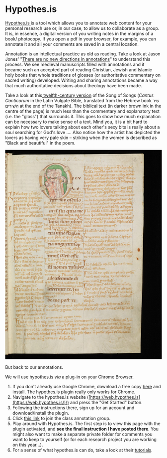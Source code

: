 # Hypothes.is

[Hypothes.is ](https://hypothes.is)is a tool which allows you to annotate web content for your personal research use or, in our case, to allow us to collaborate as a group. It is, in essence, a digital version of you writing notes in the margins of a book/ photocopy. If you open a pdf in your browser, for example, you can annotate it and all your comments are saved in a central location. 

Annotation is an intellectual practice as old as reading. Take a look at Jason Jones' "[There are no new directions in annotations](https://epress.trincoll.edu/webwriting/chapter/jones/)" to understand this process. We see medieval manuscripts filled with annotations and it became such an accepted part of reading Christian, Jewish and Islamic holy books that whole traditions of glosses \(or authoritative commentary on sacred writing\) developed. Writing and sharing annotations became a way that much authoritative decisions about theology have been made. 

Take a look at this[ twelfth-century version](https://www.e-codices.unifr.ch/en/fmb/cb-0031/2r) of the Song of Songs \(_Cantus Canticorum_ in the Latin Vulgate Bible, translated from the Hebrew book שִׁיר הַשִּׁירִים at the end of the Tanakh\). The biblical text \(in darker brown ink in the centre of the page\) is much less than the commentary and explanatory text \(i.e. the "gloss"\) that surrounds it. This goes to show how much explanation can be necessary to make sense of a text. Mind you, it is a bit hard to explain how two lovers talking about each other's sexy bits is really about a soul searching for God's love .... Also notice how the artist has depicted the lovers as having very pale skin – striking when the women is described as "Black and beautiful" in the poem.

![Opening folio of the Codex Bodmer no. 31, at the Fondation Bodmer in Cologny, with an initial depicting two lovers one of whom is interpreted as King Solomon.](../.gitbook/assets/e-codices_fmb-cb-0031_002r_small.jpg)

But back to our annotations.

We will use [hypothes.is](hypothes.is.md) _via_ a plug-in on your Chrome Browser.

1. If you don't already use Google Chrome, download a free copy [here](https://www.google.ca/chrome/) and install. The hypothes.is plugin really only works for Chrome. 
2. Navigate to the hypothes.is website \([https://web.hypothes.is](https://web.hypothes.is/)\) and press the "Get Started" button. 
3. Following the instructions there, sign up for an account and download/install the plugin.
4. Click [this link](https://hypothes.is/groups/N1oaroPY/hist2000-medieval-europe) to join the class annotation group. 
5. Play around with Hypothes.is. The first step is to view this page with the plugin activated, and **see the final instruction I have posted there**. You might also want to make a separate private folder for comments you want to keep to yourself \(or for each research project you are working on this year...\). 
6. For a sense of what hypothes.is can do, take a look at their [tutorials](https://web.hypothes.is/help-categories/tutorials/).



